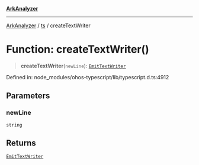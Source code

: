[**ArkAnalyzer**](../../../../README.md)

***

[ArkAnalyzer](../../../../globals.md) / [ts](../README.md) / createTextWriter

# Function: createTextWriter()

> **createTextWriter**(`newLine`): [`EmitTextWriter`](../interfaces/EmitTextWriter.md)

Defined in: node\_modules/ohos-typescript/lib/typescript.d.ts:4912

## Parameters

### newLine

`string`

## Returns

[`EmitTextWriter`](../interfaces/EmitTextWriter.md)
